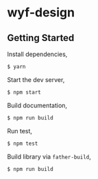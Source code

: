 # wyf-design

## Getting Started

Install dependencies,

```bash
$ yarn
```

Start the dev server,

```bash
$ npm start
```

Build documentation,

```bash
$ npm run build
```

Run test,

```bash
$ npm test
```

Build library via `father-build`,

```bash
$ npm run build
```
